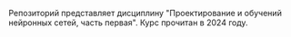 Репозиторий представляет дисциплину "Проектирование и обучений нейронных сетей, часть первая". Курс прочитан в 2024 году.
